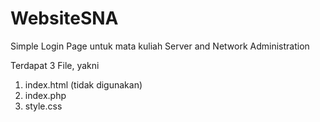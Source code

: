 # WebsiteSNA
Simple Login Page untuk mata kuliah Server and Network Administration

Terdapat 3 File, yakni
1. index.html (tidak digunakan)
2. index.php
3. style.css
